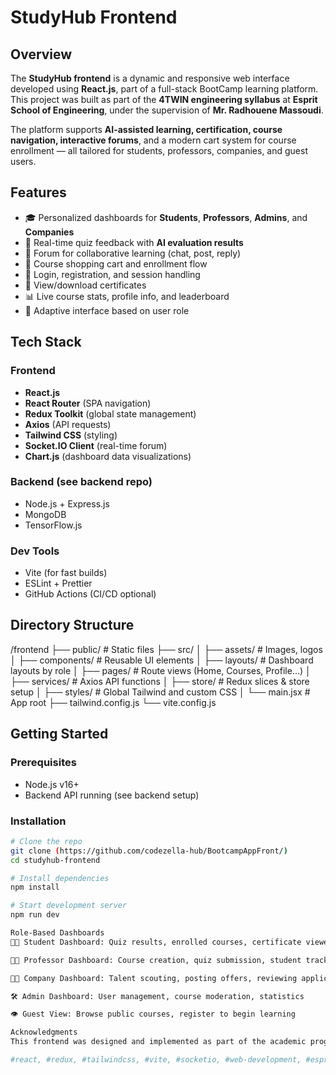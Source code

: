 # StudyHub Frontend

## Overview

The **StudyHub frontend** is a dynamic and responsive web interface developed using **React.js**, part of a full-stack BootCamp learning platform. This project was built as part of the **4TWIN engineering syllabus** at **Esprit School of Engineering**, under the supervision of **Mr. Radhouene Massoudi**.

The platform supports **AI-assisted learning, certification, course navigation, interactive forums**, and a modern cart system for course enrollment — all tailored for students, professors, companies, and guest users.

## Features

- 🎓 Personalized dashboards for **Students**, **Professors**, **Admins**, and **Companies**
- 🧠 Real-time quiz feedback with **AI evaluation results**
- 💬 Forum for collaborative learning (chat, post, reply)
- 🛒 Course shopping cart and enrollment flow
- 🔐 Login, registration, and session handling
- 📄 View/download certificates
- 📊 Live course stats, profile info, and leaderboard
- 🧩 Adaptive interface based on user role

## Tech Stack

### Frontend
- **React.js**
- **React Router** (SPA navigation)
- **Redux Toolkit** (global state management)
- **Axios** (API requests)
- **Tailwind CSS** (styling)
- **Socket.IO Client** (real-time forum)
- **Chart.js** (dashboard data visualizations)

### Backend (see backend repo)
- Node.js + Express.js
- MongoDB
- TensorFlow.js

### Dev Tools
- Vite (for fast builds)
- ESLint + Prettier
- GitHub Actions (CI/CD optional)

## Directory Structure

/frontend
├── public/ # Static files
├── src/
│ ├── assets/ # Images, logos
│ ├── components/ # Reusable UI elements
│ ├── layouts/ # Dashboard layouts by role
│ ├── pages/ # Route views (Home, Courses, Profile...)
│ ├── services/ # Axios API functions
│ ├── store/ # Redux slices & store setup
│ ├── styles/ # Global Tailwind and custom CSS
│ └── main.jsx # App root
├── tailwind.config.js
└── vite.config.js


## Getting Started

### Prerequisites

- Node.js v16+
- Backend API running (see backend setup)

### Installation

```bash
# Clone the repo
git clone (https://github.com/codezella-hub/BootcampAppFront/)
cd studyhub-frontend

# Install dependencies
npm install

# Start development server
npm run dev

Role-Based Dashboards
👨‍🎓 Student Dashboard: Quiz results, enrolled courses, certificate viewer

👩‍🏫 Professor Dashboard: Course creation, quiz submission, student tracking

🧑‍💼 Company Dashboard: Talent scouting, posting offers, reviewing applicants

🛠️ Admin Dashboard: User management, course moderation, statistics

👁️ Guest View: Browse public courses, register to begin learning

Acknowledgments
This frontend was designed and implemented as part of the academic program for 4TWIN - Full Stack & AI Module at Esprit School of Engineering, supervised by Mr. Radhouene Massoudi. It is tightly integrated with the AI-enhanced backend, offering a seamless UX for all user roles.

#react, #redux, #tailwindcss, #vite, #socketio, #web-development, #esprit, #4twin, #frontend, #ai, #education-platform, #learning, #certification, #quiz-app

